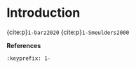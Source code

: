 # Introduction

{cite:p}`1-barz2020`
{cite:p}`1-Smeulders2000`

**References**

```{bibliography}
:keyprefix: 1-
```
